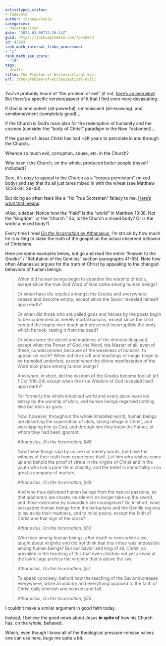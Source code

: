 ```yaml
---
activitypub_status:
- federate
author: joshuapsteele
categories:
- Uncategorized
date: "2024-03-08T12:26:14Z"
guid: https://joshuapsteele.com/?p=42943
id: 42943
rank_math_internal_links_processed:
- "1"
rank_math_seo_score:
- "16"
tags:
- drafts
title: The Problem of Ecclesiastical Evil
url: /the-problem-of-ecclesiastical-evil/
---
```


You’ve probably heard of “the problem of evil” (if not, [here’s an overview](https://en.wikipedia.org/wiki/Problem_of_evil)). But there’s a specific version/aspect of it that I find even more devastating.

If God is omnipotent (all-powerful), ommniscient (all-knowing(, and omnibenevolent (completely good)…

If the Church is God’s main plan for the redemption of humanity and the cosmos (consider the “body of Christ” paradigm in the New Testament)…

If the gospel of Jesus Christ has had ~2K years to percolate in and through the Church…

Whence so much evil, corruption, abuse, etc. in the Church?

Why hasn’t the Church, on the whole, produced better people (myself included)?

Sure, it’s *easy* to appeal to the Church as a “corpus permixtum” (mixed body) and say that it’s all just tares mixed in with the wheat (see Matthew 13:24-30, 36-43).

But doing so often feels like a “No True Scotsman” fallacy to me. [Here’s what that means](https://yourlogicalfallacyis.com/no-true-scotsman).

(Also, sidebar: Notice how the “field” is the “world” in Matthew 13:38. Not the “kingdom” or the “church.” So, is the Church a mixed body? Or is the world a mixed body?)

Every time I read [*On the Incarnation* by Athanasius](https://www.newadvent.org/fathers/2802.htm), I’m struck by how much he is willing to stake the truth of the gospel on the actual observed behavior of Christians.

Here are some examples below, but go and read the entire “Answer to the Greeks” / “Refutation of the Gentiles” section (paragraphs 41–55). Note how often Athanasius argues for the truth of Christ by appealing to the changed behaviors of human beings:

> When did human beings begin to abandon the worship of idols, except since the true God Word of God came among human beings?
> 
> Or when have the oracles amongst the Greeks and everywhere ceased and become empty, except since the Savior revealed himself upon earth?
> 
> Or when did those who are called gods and heroes by the poets begin to be condemned as merely mortal humans, except since the Lord erected the trophy over death and preserved incorruptible the body which he took, raising it from the dead?
> 
> Or when were the deceit and madness of the demons despised, except when the Power of God, the Word, the Master of all, even of these, condescended, because of the weakness of humans, to appear on earth? When did the craft and teachings of magic begin to be trampled underfoot, except when the divine manifestation of the Word took place among human beings?
> 
> And when, in short, did the wisdom of the Greeks become foolish (cf. 1 Cor 1:18–24) except when the true Wisdom of God revealed itself upon earth?
> 
> For formerly the whole inhabited world and every place were led astray by the worship of idols, and human beings regarded nothing else but idols as gods.
> 
> Now, however, throughout the whole inhabited world, human beings are deserting the superstition of idols, taking refuge in Christ, and worshipping him as God, and through him they know the Father, of whom they had been ignorant.
> 
> <cite>Athanasius, On the Incarnation, §46</cite>

> Now these things said by us are not merely words, but have the witness of their truth from experience itself. Let him who wishes come up and behold the proof of virtue in the virgins of Christ and in the youth who live a pure life in chastity, and the belief in immortality in so great a company of martyrs.
> 
> <cite>Athanasius, On the Incarnation, §48</cite>

> And who thus delivered human beings from the natural passions, so that adulterers are chaste, murderers no longer take up the sword, and those overcome by cowardice are courageous? Or, in short, what persuaded human beings from the barbarians and the Gentile regions to lay aside their madness, and to mind peace, except the faith of Christ and that sign of the cross?
> 
> <cite>Athanasius, On the Incarnation, §50</cite>

> Who then among human beings, after death or even while alive, taught about virginity and did not think that this virtue was impossible among human beings? But our Savior and king of all, Christ, so prevailed in the teaching of this that even children not yet arrived at the lawful age profess the virginity that is above the law.
> 
> <cite>Athanasius, On the Incarnation, §51</cite>

> To speak concisely, behold how the teaching of the Savior increases everywhere, while all idolatry and everything opposed to the faith of Christ daily diminish and weaken and fall.
> 
> <cite>Athanasius, On the Incarnation, §55</cite>

I couldn’t make a similar argument in good faith today.

Instead, I believe the good news about Jesus **in spite of** how his Church has, on the whole, behaved.

Which, even though I know all of the theological pressure-release valves one can use here, bugs me quite a bit.